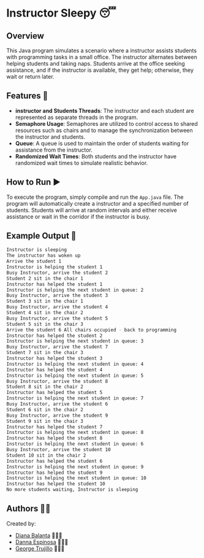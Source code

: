 # Instructor Sleepy 😴

## Overview
This Java program simulates a scenario where a instructor assists students with programming tasks in a small office. The instructor alternates between helping students and taking naps. Students arrive at the office seeking assistance, and if the instructor is available, they get help; otherwise, they wait or return later.

## Features 🚀
- **instructor and Students Threads**: The instructor and each student are represented as separate threads in the program.
- **Semaphore Usage**: Semaphores are utilized to control access to shared resources such as chairs and to manage the synchronization between the instructor and students.
- **Queue**: A queue is used to maintain the order of students waiting for assistance from the instructor.
- **Randomized Wait Times**: Both students and the instructor have randomized wait times to simulate realistic behavior.

## How to Run ▶️
To execute the program, simply compile and run the `App.java` file. The program will automatically create a instructor and a specified number of students. Students will arrive at random intervals and either receive assistance or wait in the corridor if the instructor is busy.

## Example Output 📝
 ``` bash
Instructor is sleeping
The instructor has woken up
Arrive the student 1
Instructor is helping the student 1
Busy Instructor, arrive the student 2
Student 2 sit in the chair 1
Instructor has helped the student 1
Instructor is helping the next student in queue: 2
Busy Instructor, arrive the student 3
Student 3 sit in the chair 1
Busy Instructor, arrive the student 4
Student 4 sit in the chair 2
Busy Instructor, arrive the student 5
Student 5 sit in the chair 3
Arrive the student 6 All chairs occupied - back to programming
Instructor has helped the student 2
Instructor is helping the next student in queue: 3
Busy Instructor, arrive the student 7
Student 7 sit in the chair 3
Instructor has helped the student 3
Instructor is helping the next student in queue: 4
Instructor has helped the student 4
Instructor is helping the next student in queue: 5
Busy Instructor, arrive the student 8
Student 8 sit in the chair 2
Instructor has helped the student 5
Instructor is helping the next student in queue: 7
Busy Instructor, arrive the student 6
Student 6 sit in the chair 2
Busy Instructor, arrive the student 9
Student 9 sit in the chair 3
Instructor has helped the student 7
Instructor is helping the next student in queue: 8
Instructor has helped the student 8
Instructor is helping the next student in queue: 6
Busy Instructor, arrive the student 10
Student 10 sit in the chair 2
Instructor has helped the student 6
Instructor is helping the next student in queue: 9
Instructor has helped the student 9
Instructor is helping the next student in queue: 10
Instructor has helped the student 10
No more students waiting, Instructor is sleeping
 ```

## Authors 👨‍💻
Created by: 
* [Diana Balanta](https://github.com/DianaLBS) 👩🏻‍💻
* [Danna Espinosa](https://github.com/DannaAEspinosa) 👩🏽‍💻
* [George Trujillo](https://github.com/GeorgeU2030) 👨🏻‍💻
